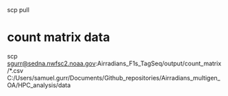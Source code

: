 scp pull

# count matrix data 
scp sgurr@sedna.nwfsc2.noaa.gov:Airradians_F1s_TagSeq/output/count_matrix/*.csv C:/Users/samuel.gurr/Documents/Github_repositories/Airradians_multigen_OA/HPC_analysis/data